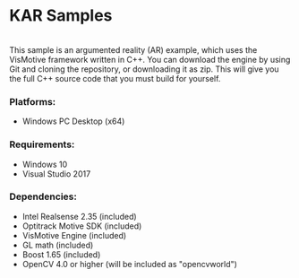# KAR Samples

<br/>
This sample is an argumented reality (AR) example, which uses the VisMotive framework written in C++. 
You can download the engine by using Git and cloning the repository, or downloading it as zip. This will give you the full C++ source code that you must build for yourself. 

### Platforms:
- Windows PC Desktop (x64)

### Requirements:

- Windows 10
- Visual Studio 2017

### Dependencies:

- Intel Realsense 2.35 (included)
- Optitrack Motive SDK (included)
- VisMotive Engine (included)
- GL math (included)
- Boost 1.65 (included)
- OpenCV 4.0 or higher (will be included as "opencvworld")
